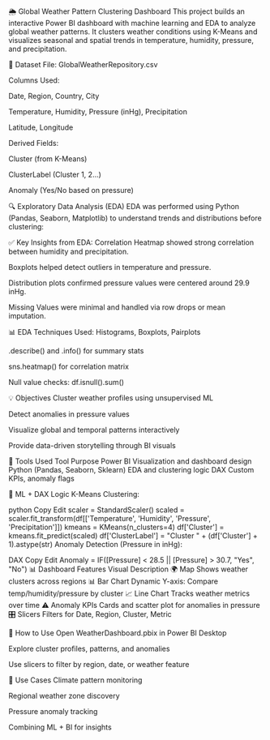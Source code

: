 🌦️ Global Weather Pattern Clustering Dashboard
This project builds an interactive Power BI dashboard with machine learning and EDA to analyze global weather patterns. It clusters weather conditions using K-Means and visualizes seasonal and spatial trends in temperature, humidity, pressure, and precipitation.

📁 Dataset
File: GlobalWeatherRepository.csv

Columns Used:

Date, Region, Country, City

Temperature, Humidity, Pressure (inHg), Precipitation

Latitude, Longitude

Derived Fields:

Cluster (from K-Means)

ClusterLabel (Cluster 1, 2…)

Anomaly (Yes/No based on pressure)

🔍 Exploratory Data Analysis (EDA)
EDA was performed using Python (Pandas, Seaborn, Matplotlib) to understand trends and distributions before clustering:

✅ Key Insights from EDA:
Correlation Heatmap showed strong correlation between humidity and precipitation.

Boxplots helped detect outliers in temperature and pressure.

Distribution plots confirmed pressure values were centered around 29.9 inHg.

Missing Values were minimal and handled via row drops or mean imputation.

📊 EDA Techniques Used:
Histograms, Boxplots, Pairplots

.describe() and .info() for summary stats

sns.heatmap() for correlation matrix

Null value checks: df.isnull().sum()

💡 Objectives
Cluster weather profiles using unsupervised ML

Detect anomalies in pressure values

Visualize global and temporal patterns interactively

Provide data-driven storytelling through BI visuals

🧰 Tools Used
Tool	Purpose
Power BI	Visualization and dashboard design
Python (Pandas, Seaborn, Sklearn)	EDA and clustering logic
DAX	Custom KPIs, anomaly flags

🧠 ML + DAX Logic
K-Means Clustering:

python
Copy
Edit
scaler = StandardScaler()
scaled = scaler.fit_transform(df[['Temperature', 'Humidity', 'Pressure', 'Precipitation']])
kmeans = KMeans(n_clusters=4)
df['Cluster'] = kmeans.fit_predict(scaled)
df['ClusterLabel'] = "Cluster " + (df['Cluster'] + 1).astype(str)
Anomaly Detection (Pressure in inHg):

DAX
Copy
Edit
Anomaly = IF([Pressure] < 28.5 || [Pressure] > 30.7, "Yes", "No")
📊 Dashboard Features
Visual	Description
🌍 Map	Shows weather clusters across regions
📊 Bar Chart	Dynamic Y-axis: Compare temp/humidity/pressure by cluster
📈 Line Chart	Tracks weather metrics over time
⚠️ Anomaly KPIs	Cards and scatter plot for anomalies in pressure
🎛️ Slicers	Filters for Date, Region, Cluster, Metric

🚀 How to Use
Open WeatherDashboard.pbix in Power BI Desktop

Explore cluster profiles, patterns, and anomalies

Use slicers to filter by region, date, or weather feature

📌 Use Cases
Climate pattern monitoring

Regional weather zone discovery

Pressure anomaly tracking

Combining ML + BI for insights
